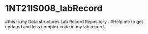 # 1NT21IS008_labRecord
#this is my Data structures Lab Record Repository .
#Help me to get updated and less complex code in my lab record.

